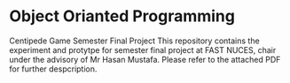 # Object Orianted Programming
Centipede Game
Semester Final Project
This repository contains the experiment and protytpe for semester final project at FAST NUCES, chair under the advisory of Mr Hasan Mustafa.
Please refer to the attached PDF for further despcription.

